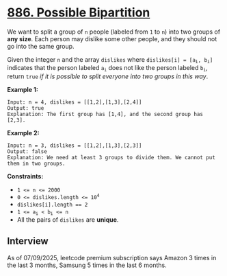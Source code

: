 # [886. Possible Bipartition](https://leetcode.com/problems/possible-bipartition/)

We want to split a group of `n` people (labeled from `1` to `n`) into two groups of **any size**. Each person may dislike some other people, and they should not go into the same group.

Given the integer `n` and the array `dislikes` where <code>dislikes[i] = [a<sub>i</sub>, b<sub>i</sub>]</code> indicates that the person labeled <code>a<sub>i</sub></code> does not like the person labeled <code>b<sub>i</sub></code>, return `true` _if it is possible to split everyone into two groups in this way_.

**Example 1:**
```
Input: n = 4, dislikes = [[1,2],[1,3],[2,4]]
Output: true
Explanation: The first group has [1,4], and the second group has [2,3].
```
**Example 2:**
```
Input: n = 3, dislikes = [[1,2],[1,3],[2,3]]
Output: false
Explanation: We need at least 3 groups to divide them. We cannot put them in two groups.
```

**Constraints:**
* `1 <= n <= 2000`
* <code>0 <= dislikes.length <= 10<sup>4<sup></code>
* `dislikes[i].length == 2`
* <code>1 <= a<sub>i</sub> < b<sub>i</sub> <= n</code>
* All the pairs of `dislikes` are **unique**.

## Interview
As of 07/09/2025, leetcode premium subscription says Amazon 3 times in the last 3 months, Samsung 5 times in the last 6 months.

